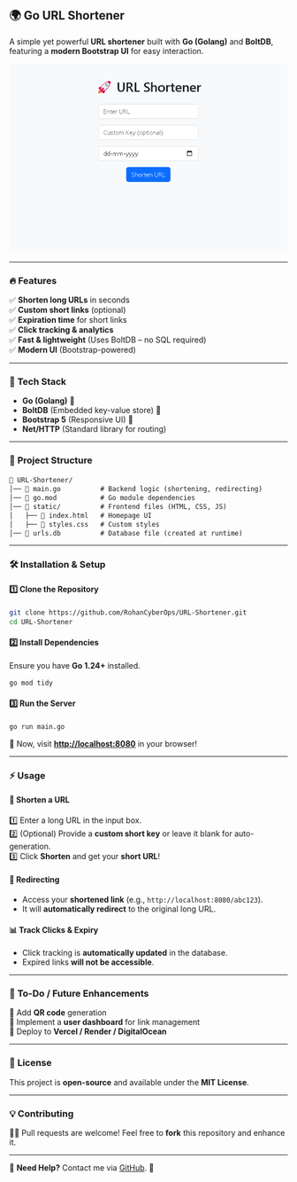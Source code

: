 

## 🌍 **Go URL Shortener**  
A simple yet powerful **URL shortener** built with **Go (Golang)** and **BoltDB**, featuring a **modern Bootstrap UI** for easy interaction.  

![URL Shortener](url.png)   

---

### 🔥 **Features**  
✅ **Shorten long URLs** in seconds  
✅ **Custom short links** (optional)  
✅ **Expiration time** for short links  
✅ **Click tracking & analytics**  
✅ **Fast & lightweight** (Uses BoltDB – no SQL required)  
✅ **Modern UI** (Bootstrap-powered)  

---

### 🚀 **Tech Stack**  
- **Go (Golang)** 🐹  
- **BoltDB** (Embedded key-value store) 🔐  
- **Bootstrap 5** (Responsive UI) 🎨  
- **Net/HTTP** (Standard library for routing)  

---

### 📂 **Project Structure**  
```
📁 URL-Shortener/
│── 📄 main.go          # Backend logic (shortening, redirecting)
│── 📄 go.mod           # Go module dependencies
│── 📁 static/          # Frontend files (HTML, CSS, JS)
│   ├── 📄 index.html   # Homepage UI
│   ├── 📄 styles.css   # Custom styles
│── 📄 urls.db          # Database file (created at runtime)
```

---

### 🛠 **Installation & Setup**  
#### 1️⃣ **Clone the Repository**  
```bash
git clone https://github.com/RohanCyberOps/URL-Shortener.git
cd URL-Shortener
```

#### 2️⃣ **Install Dependencies**  
Ensure you have **Go 1.24+** installed.  
```bash
go mod tidy
```

#### 3️⃣ **Run the Server**  
```bash
go run main.go
```
🚀 Now, visit **[http://localhost:8080](http://localhost:8080)** in your browser!  

---

### ⚡ **Usage**  
#### 🔗 **Shorten a URL**  
1️⃣ Enter a long URL in the input box.  
2️⃣ (Optional) Provide a **custom short key** or leave it blank for auto-generation.  
3️⃣ Click **Shorten** and get your **short URL**!  

#### 🔄 **Redirecting**  
- Access your **shortened link** (e.g., `http://localhost:8080/abc123`).  
- It will **automatically redirect** to the original long URL.  

#### 📊 **Track Clicks & Expiry**  
- Click tracking is **automatically updated** in the database.  
- Expired links **will not be accessible**.  

---

### 🎯 **To-Do / Future Enhancements**  
🔹 Add **QR code** generation  
🔹 Implement a **user dashboard** for link management  
🔹 Deploy to **Vercel / Render / DigitalOcean**  

---

### 📜 **License**  
This project is **open-source** and available under the **MIT License**.  

---

### 💡 **Contributing**  
👨‍💻 Pull requests are welcome! Feel free to **fork** this repository and enhance it.  

---

📧 **Need Help?** Contact me via [GitHub](https://github.com/RohanCyberOps). 🚀
